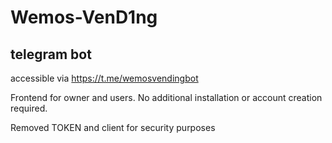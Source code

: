# Wemos-VenD1ng

## telegram bot 
accessible via https://t.me/wemosvendingbot  

Frontend for owner and users. No additional installation or account creation required.

Removed TOKEN and client for security purposes

